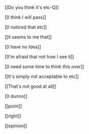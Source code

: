 [[Do you think it's etc-Q]]

[[I think I will pass]]

[[I noticed that etc]]

[[it seems to me that]]

[[I have no Idea]]



[[I'm afraid that not how I see it]]

[[I need some time to think this over]]


[[It's simply not acceptable to etc]]

[[That's not good at all]]

[[I dunno]]

[[point]]

[[right]]

[[opinion]]


